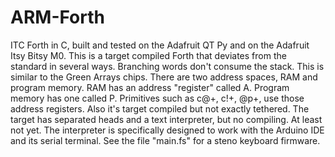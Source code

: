 # ARM-Forth
ITC Forth in C, built and tested on the Adafruit QT Py and on the Adafruit Itsy Bitsy M0. This is a target compiled Forth that deviates from the standard in several ways. Branching words don't consume the stack. This is similar to the Green Arrays chips. There are two address spaces, RAM and program memory. RAM has an address "register" called A. Program memory has one called P. Primitives such as c@+, c!+, @p+, use those address registers. Also it's target compiled but not exactly tethered. The target has separated heads and a text interpreter, but no compiling. At least not yet. The interpreter is specifically designed to work with the Arduino IDE and its serial terminal.
See the file "main.fs" for a steno keyboard firmware.
